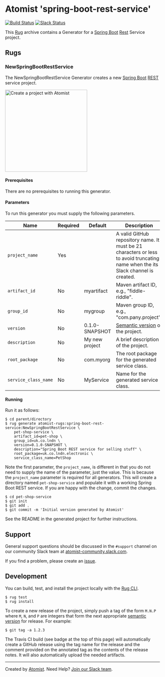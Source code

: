 # Atomist 'spring-boot-rest-service'

[![Build Status](https://travis-ci.org/atomist-rugs/spring-boot-rest-service.svg?branch=master)](https://travis-ci.org/atomist-rugs/spring-boot-rest-service)
[![Slack Status](https://join.atomist.com/badge.svg)](https://join.atomist.com)

This [Rug][rug] archive contains a Generator for a [Spring Boot][boot]
[Rest][rest] Service project.

[rug]: http://docs.atomist.com/
[boot]: https://projects.spring.io/spring-boot/
[rest]: https://en.wikipedia.org/wiki/Representational_state_transfer

## Rugs

### NewSpringBootRestService

The NewSpringBootRestService Generator creates a new [Spring
Boot][boot] [REST][rest] service project.

[boot]: https://projects.spring.io/spring-boot/
[rest]: https://en.wikipedia.org/wiki/Representational_state_transfer

[<img src="http://images.atomist.com/button/create-project.png" width="267" alt="Create a project with Atomist"/>](https://api.atomist.com/v1/projects/generators/16271c54-e671-4be6-a30c-084aba8083ed)

#### Prerequisites

There are no prerequisites to running this generator.

#### Parameters

To run this generator you must supply the following parameters.

Name | Required | Default | Description
-----|----------|---------|------------
`project_name` | Yes | |  A valid GitHub repository name.  It must be 21 characters or less to avoid truncating name when the its Slack channel is created.
`artifact_id` | No | myartifact | Maven artifact ID, e.g., "fiddle-riddle".
`group_id` | No | mygroup |  Maven group ID, e.g., "com.pany.project".
`version` | No | 0.1.0-SNAPSHOT | [Semantic version][semver] of the project.
`description` | No | My new project | A brief description of the project.
`root_package` | No | com.myorg | The root package for the generated service class.
`service_class_name` | No | MyService | Name for the generated service class.

[semver]: http://semver.org

#### Running

Run it as follows:

```
$ cd parent/directory
$ rug generate atomist-rugs:spring-boot-rest-service:NewSpringBootRestService \
    pet-shop-service \
    artifact_id=pet-shop \
    group_id=uk.co.lndn \
    version=0.1.0-SNAPSHOT \
    description="Spring Boot REST service for selling stuff" \
    root_package=uk.co.lndn.electronic \
    service_class_name=PetShop
```

Note the first parameter, the `project_name`, is different in that you
do not need to supply the name of the parameter, just the value.  This
is because the `project_name` parameter is required for all
generators.  This will create a directory named `pet-shop-service` and
populate it with a working Spring Boot REST service.  If you are happy
with the change, commit the changes.

```
$ cd pet-shop-service
$ git init
$ git add .
$ git commit -m 'Initial version generated by Atomist'
```

See the README in the generated project for further instructions.

## Support

General support questions should be discussed in the `#support`
channel on our community Slack team
at [atomist-community.slack.com][slack].

If you find a problem, please create an [issue][].

[issue]: https://github.com/atomist-rugs/spring-boot-rest-service/issues

## Development

You can build, test, and install the project locally with
the [Rug CLI][cli].

[cli]: https://github.com/atomist/rug-cli

```
$ rug test
$ rug install
```

To create a new release of the project, simply push a tag of the form
`M.N.P` where `M`, `N`, and `P` are integers that form the next
appropriate [semantic version][semver] for release.  For example:

[semver]: http://semver.org

```
$ git tag -a 1.2.3
```

The Travis CI build (see badge at the top of this page) will
automatically create a GitHub release using the tag name for the
release and the comment provided on the annotated tag as the contents
of the release notes.  It will also automatically upload the needed
artifacts.

---
Created by [Atomist][atomist].
Need Help?  [Join our Slack team][slack].

[atomist]: https://www.atomist.com/
[slack]: https://join.atomist.com/
